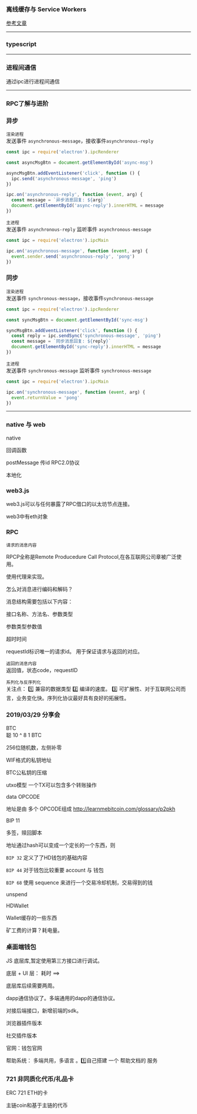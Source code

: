 ### 离线缓存与 Service Workers   
[参考文章](https://segmentfault.com/a/1190000008491458)   
___
### typescript 

___
### 进程间通信    
通过ipc进行进程间通信  

___
### RPC了解与进阶   

### 异步
`渲染进程`  
发送事件 `asynchronous-message`，接收事件`asynchronous-reply` 
```js
const ipc = require('electron').ipcRenderer

const asyncMsgBtn = document.getElementById('async-msg')

asyncMsgBtn.addEventListener('click', function () {
  ipc.send('asynchronous-message', 'ping')
})

ipc.on('asynchronous-reply', function (event, arg) {
  const message = `异步消息回复: ${arg}`
  document.getElementById('async-reply').innerHTML = message
})
```      


`主进程`  
发送事件 `asynchronous-reply`    监听事件 `asynchronous-message`   
```js
const ipc = require('electron').ipcMain

ipc.on('asynchronous-message', function (event, arg) {
  event.sender.send('asynchronous-reply', 'pong')
})
```

### 同步
`渲染进程`        
发送事件 `synchronous-message`，接收事件`synchronous-message` 
```js
const ipc = require('electron').ipcRenderer

const syncMsgBtn = document.getElementById('sync-msg')

syncMsgBtn.addEventListener('click', function () {
  const reply = ipc.sendSync('synchronous-message', 'ping')
  const message = `同步消息回复: ${reply}`
  document.getElementById('sync-reply').innerHTML = message
})
```   


`主进程`          
发送事件 `synchronous-message`   监听事件 `synchronous-message`   
```js
const ipc = require('electron').ipcMain

ipc.on('synchronous-message', function (event, arg) {
  event.returnValue = 'pong'
})
```

___

### native 与 web   

native 

回调函数   

postMessage   传id    RPC2.0协议    

本地化



### web3.js       
web3.js可以与任何暴露了RPC借口的以太坊节点连接。      

web3中有eth对象      


### RPC       
`请求的消息内容`        

RPCP全称是Remote Producedure Call Protocol,在各互联网公司章被广泛使用。      

使用代理来实现。   

怎么对消息进行编码和解码？   

消息结构需要包括以下内容：   

接口名称、方法名、参数类型  

参数类型参数值    

超时时间     

requestId标识唯一的请求id。   用于保证请求与返回的对应。      

`返回的消息内容`        
返回值，状态code，requestID      

`系列化与反序列化`     
关注点： 1️⃣ 兼容的数据类型 2️⃣ 编译的速度。    3️⃣ 可扩展性、对于互联网公司而言，业务变化快。序列化协议最好具有良好的拓展性。   


 

###  2019/03/29 分享会   

BTC     
聪 10 ^ 8 1 BTC 


256位随机数，左侧补零   

WIF格式的私钥地址   

BTC公私钥的压缩     

utxo模型    一个TX可以包含多个转账操作    

data OPCODE   

地址是由 多个  OPCODE组成
http://learnmebitcoin.com/glossary/p2pkh   

BIP 11  

多签，赎回脚本   

地址通过hash可以变成一个定长的一个东西，则     

`BIP 32`  定义了了HD钱包的基础内容     

`BIP 44` 对于钱包比较重要   account 与 钱包    

`BIP 68`   使用 sequence 来进行一个交易冷却机制，交易得到的钱      

unspend


HDWallet 

Wallet缓存的一些东西   

矿工费的计算？耗电量。     


### 桌面端钱包    

JS 底层库,暂定使用第三方接口进行调试。    

底层 + UI 层： 耗时 ==>  


底层库后续需要两周。

dapp通信协议了。多端通用的dapp的通信协议。 

对接后端接口，新增前端的sdk。        

浏览器插件版本   

社交插件版本    

官网：钱包官网     

帮助系统： 多端共用，多语言 。1️⃣自己搭建 一个 帮助文档的 服务        

       
### 721 非同质化代币/礼品卡   

ERC 721 ETH的卡

主链coin和基于主链的代币    